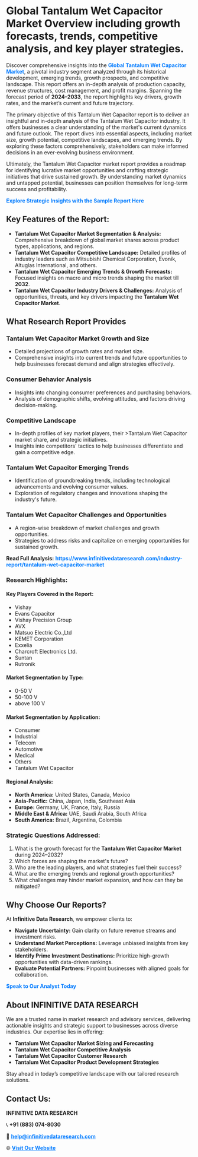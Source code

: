 <h1>Global Tantalum Wet Capacitor Market Overview including growth forecasts, trends, competitive analysis, and key player strategies.</h1>
<p>
Discover comprehensive insights into the 
<a href="https://www.infinitivedataresearch.com/industry-report/tantalum-wet-capacitor-market" rel="dofollow" style="color: #007BFF; text-decoration: none;"><strong>Global Tantalum Wet Capacitor Market</strong></a>, a pivotal industry segment analyzed through its historical development, emerging trends, growth prospects, and competitive landscape. This report offers an in-depth analysis of production capacity, revenue structures, cost management, and profit margins. Spanning the forecast period of <strong>2024–2033</strong>, the report highlights key drivers, growth rates, and the market’s current and future trajectory.
</p>
<p>
The primary objective of this Tantalum Wet Capacitor report is to deliver an insightful and in-depth analysis of the Tantalum Wet Capacitor industry. It offers businesses a clear understanding of the market's current dynamics and future outlook. The report dives into essential aspects, including market size, growth potential, competitive landscapes, and emerging trends. By exploring these factors comprehensively, stakeholders can make informed decisions in an ever-evolving business environment.
</p>
<p>
Ultimately, the Tantalum Wet Capacitor market report provides a roadmap for identifying lucrative market opportunities and crafting strategic initiatives that drive sustained growth. By understanding market dynamics and untapped potential, businesses can position themselves for long-term success and profitability.
</p>
<p>
<a href="https://www.infinitivedataresearch.com/request-sample/reportId=110699" style="color: #007BFF; text-decoration: none;"><strong>Explore Strategic Insights with the Sample Report Here</strong></a>
</p>

<h2>Key Features of the Report:</h2>
<ul>
<li><strong>Tantalum Wet Capacitor Market Segmentation & Analysis:</strong> Comprehensive breakdown of global market shares across product types, applications, and regions.</li>
<li><strong>Tantalum Wet Capacitor Competitive Landscape:</strong> Detailed profiles of industry leaders such as Mitsubishi Chemical Corporation, Evonik, Altuglas International, and others.</li>
<li><strong>Tantalum Wet Capacitor Emerging Trends & Growth Forecasts:</strong> Focused insights on macro and micro trends shaping the market till <strong>2032</strong>.</li>
<li><strong>Tantalum Wet Capacitor Industry Drivers & Challenges:</strong> Analysis of opportunities, threats, and key drivers impacting the <strong>Tantalum Wet Capacitor Market</strong>.</li>
</ul>

<h2>What Research Report Provides</h2>
<h3>Tantalum Wet Capacitor Market Growth and Size</h3>
<ul>
<li>Detailed projections of growth rates and market size.</li>
<li>Comprehensive insights into current trends and future opportunities to help businesses forecast demand and align strategies effectively.</li>
</ul>

<h3>Consumer Behavior Analysis</h3>
<ul>
<li>Insights into changing consumer preferences and purchasing behaviors.</li>
<li>Analysis of demographic shifts, evolving attitudes, and factors driving decision-making.</li>
</ul>

<h3>Competitive Landscape</h3>
<ul>
<li>In-depth profiles of key market players, their >Tantalum Wet Capacitor market share, and strategic initiatives.</li>
<li>Insights into competitors' tactics to help businesses differentiate and gain a competitive edge.</li>
</ul>

<h3>Tantalum Wet Capacitor Emerging Trends</h3>
<ul>
<li>Identification of groundbreaking trends, including technological advancements and evolving consumer values.</li>
<li>Exploration of regulatory changes and innovations shaping the industry's future.</li>
</ul>

<h3>Tantalum Wet Capacitor Challenges and Opportunities</h3>
<ul>
<li>A region-wise breakdown of market challenges and growth opportunities.</li>
<li>Strategies to address risks and capitalize on emerging opportunities for sustained growth.</li>
</ul>
<p><strong>Read Full Analysis:</strong> <a href="https://www.infinitivedataresearch.com/industry-report/tantalum-wet-capacitor-market" rel="dofollow" style="color: #007BFF; text-decoration: none;"><strong>https://www.infinitivedataresearch.com/industry-report/tantalum-wet-capacitor-market</strong></a></p>
<h3>Research Highlights:</h3>
<h4>Key Players Covered in the Report:</h4>
<ul><li>Vishay</li><li>Evans Capacitor</li><li>Vishay Precision Group</li><li>AVX</li><li>Matsuo Electric Co.,Ltd</li><li>KEMET Corporation</li><li>Exxelia</li><li>Charcroft Electronics Ltd.</li><li>Suntan</li><li>Rutronik</li></ul>
<h4>Market Segmentation by Type:</h4>
<ul><li>0-50 V</li><li>50-100 V</li><li>above 100 V</li></ul>
<h4>Market Segmentation by Application:</h4>
<ul><li>Consumer</li><li>Industrial</li><li>Telecom</li><li>Automotive</li><li>Medical</li><li>Others</li><li>Tantalum Wet Capacitor</li></ul>

<h4>Regional Analysis:</h4>
<ul>
<li><strong>North America:</strong> United States, Canada, Mexico</li>
<li><strong>Asia-Pacific:</strong> China, Japan, India, Southeast Asia</li>
<li><strong>Europe:</strong> Germany, UK, France, Italy, Russia</li>
<li><strong>Middle East & Africa:</strong> UAE, Saudi Arabia, South Africa</li>
<li><strong>South America:</strong> Brazil, Argentina, Colombia</li>
</ul>

<h3>Strategic Questions Addressed:</h3>
<ol>
<li>What is the growth forecast for the <strong>Tantalum Wet Capacitor Market</strong> during 2024–2032?</li>
<li>Which forces are shaping the market's future?</li>
<li>Who are the leading players, and what strategies fuel their success?</li>
<li>What are the emerging trends and regional growth opportunities?</li>
<li>What challenges may hinder market expansion, and how can they be mitigated?</li>
</ol>

<h2>Why Choose Our Reports?</h2>
<p>At <strong>Infinitive Data Research</strong>, we empower clients to:</p>
<ul>
<li><strong>Navigate Uncertainty:</strong> Gain clarity on future revenue streams and investment risks.</li>
<li><strong>Understand Market Perceptions:</strong> Leverage unbiased insights from key stakeholders.</li>
<li><strong>Identify Prime Investment Destinations:</strong> Prioritize high-growth opportunities with data-driven rankings.</li>
<li><strong>Evaluate Potential Partners:</strong> Pinpoint businesses with aligned goals for collaboration.</li>
</ul>
<p><a href="https://www.infinitivedataresearch.com/industry-report/tantalum-wet-capacitor-market" rel="dofollow" style="color: #007BFF; text-decoration: none;"><strong>Speak to Our Analyst Today</strong></a></p>

<h2>About INFINITIVE DATA RESEARCH</h2>
<p>We are a trusted name in market research and advisory services, delivering actionable insights and strategic support to businesses across diverse industries. Our expertise lies in offering:</p>
<ul>
<li><strong>Tantalum Wet Capacitor Market Sizing and Forecasting</strong></li>
<li><strong>Tantalum Wet Capacitor Competitive Analysis</strong></li>
<li><strong>Tantalum Wet Capacitor Customer Research</strong></li>
<li><strong>Tantalum Wet Capacitor Product Development Strategies</strong></li>
</ul>
<p>Stay ahead in today’s competitive landscape with our tailored research solutions.</p>

<h2>Contact Us:</h2>
<p><strong>INFINITIVE DATA RESEARCH</strong></p>
<p>📞 <strong>+91 (883) 074-8030</strong></p>
<p>📧 <strong><a href="mailto:help@infinitivedataresearch.com" style="color: #007BFF;">help@infinitivedataresearch.com</a></strong></p>
<p>🌐 <strong><a href="https://www.infinitivedataresearch.com" rel="dofollow" style="color: #007BFF;">Visit Our Website</a></strong></p>